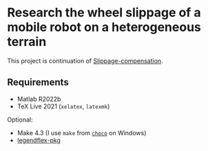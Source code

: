# Research the wheel slippage of a mobile robot on a heterogeneous terrain

This project is continuation of [Slippage-compensation](https://github.com/BrOleg5/Slippage-compensation).

## Requirements

- Matlab R2022b
- TeX Live 2021 (`xelatex`, `latexmk`)

Optional:

- Make 4.3 (I use `make` from [`choco`](https://community.chocolatey.org/packages/make#individual) on Windows)
- [legendflex-pkg](https://github.com/kakearney/legendflex-pkg/tree/master)
